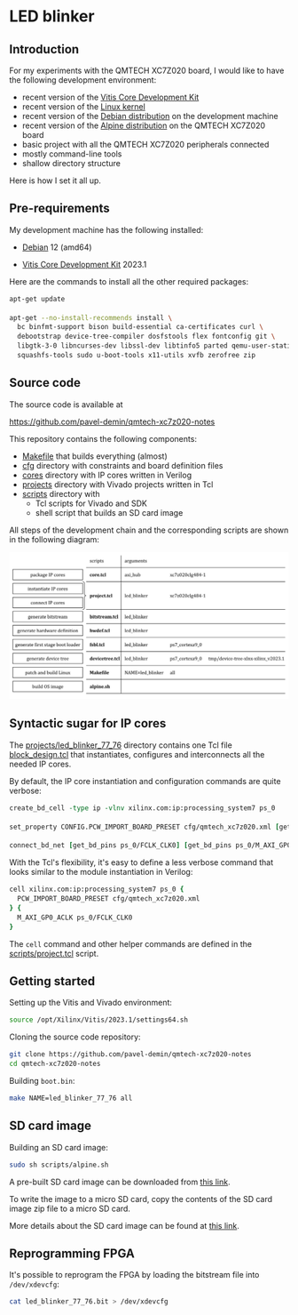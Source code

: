# LED blinker

## Introduction

For my experiments with the QMTECH XC7Z020 board, I would like to have the following development environment:

- recent version of the [Vitis Core Development Kit](https://www.xilinx.com/products/design-tools/vitis.html)
- recent version of the [Linux kernel](https://www.kernel.org)
- recent version of the [Debian distribution](https://www.debian.org/releases/bookworm) on the development machine
- recent version of the [Alpine distribution](https://alpinelinux.org) on the QMTECH XC7Z020 board
- basic project with all the QMTECH XC7Z020 peripherals connected
- mostly command-line tools
- shallow directory structure

Here is how I set it all up.

## Pre-requirements

My development machine has the following installed:

- [Debian](https://www.debian.org/releases/bookworm) 12 (amd64)

- [Vitis Core Development Kit](https://www.xilinx.com/products/design-tools/vitis.html) 2023.1

Here are the commands to install all the other required packages:

```bash
apt-get update

apt-get --no-install-recommends install \
  bc binfmt-support bison build-essential ca-certificates curl \
  debootstrap device-tree-compiler dosfstools flex fontconfig git \
  libgtk-3-0 libncurses-dev libssl-dev libtinfo5 parted qemu-user-static \
  squashfs-tools sudo u-boot-tools x11-utils xvfb zerofree zip
```

## Source code

The source code is available at

<https://github.com/pavel-demin/qmtech-xc7z020-notes>

This repository contains the following components:

- [Makefile]($source$/Makefile) that builds everything (almost)
- [cfg]($source$/cfg) directory with constraints and board definition files
- [cores]($source$/cores) directory with IP cores written in Verilog
- [projects]($source$/projects) directory with Vivado projects written in Tcl
- [scripts]($source$/scripts) directory with
  - Tcl scripts for Vivado and SDK
  - shell script that builds an SD card image

All steps of the development chain and the corresponding scripts are shown in the following diagram:

![Scripts](/img/scripts.png)

## Syntactic sugar for IP cores

The [projects/led_blinker_77_76]($source$/projects/led_blinker_77_76) directory contains one Tcl file [block_design.tcl]($source$/projects/led_blinker_77_76/block_design.tcl) that instantiates, configures and interconnects all the needed IP cores.

By default, the IP core instantiation and configuration commands are quite verbose:

```Tcl
create_bd_cell -type ip -vlnv xilinx.com:ip:processing_system7 ps_0

set_property CONFIG.PCW_IMPORT_BOARD_PRESET cfg/qmtech_xc7z020.xml [get_bd_cells ps_0]

connect_bd_net [get_bd_pins ps_0/FCLK_CLK0] [get_bd_pins ps_0/M_AXI_GP0_ACLK]
```

With the Tcl's flexibility, it's easy to define a less verbose command that looks similar to the module instantiation in Verilog:

```Tcl
cell xilinx.com:ip:processing_system7 ps_0 {
  PCW_IMPORT_BOARD_PRESET cfg/qmtech_xc7z020.xml
} {
  M_AXI_GP0_ACLK ps_0/FCLK_CLK0
}
```

The `cell` command and other helper commands are defined in the [scripts/project.tcl]($source$/scripts/project.tcl) script.

## Getting started

Setting up the Vitis and Vivado environment:

```bash
source /opt/Xilinx/Vitis/2023.1/settings64.sh
```

Cloning the source code repository:

```bash
git clone https://github.com/pavel-demin/qmtech-xc7z020-notes
cd qmtech-xc7z020-notes
```

Building `boot.bin`:

```bash
make NAME=led_blinker_77_76 all
```

## SD card image

Building an SD card image:

```bash
sudo sh scripts/alpine.sh
```

A pre-built SD card image can be downloaded from [this link]($release_image$).

To write the image to a micro SD card, copy the contents of the SD card image zip file to a micro SD card.

More details about the SD card image can be found at [this link](/alpine/).

## Reprogramming FPGA

It's possible to reprogram the FPGA by loading the bitstream file into `/dev/xdevcfg`:

```bash
cat led_blinker_77_76.bit > /dev/xdevcfg
```
